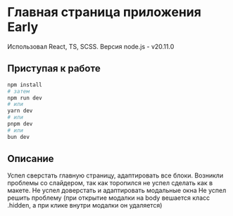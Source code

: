 # Главная страница приложения Early

Использовал React, TS, SCSS.
Версия node.js - v20.11.0

## Приступая к работе

```bash
npm install
# затем
npm run dev
# или
yarn dev
# или
pnpm dev
# или
bun dev
```

## Описание

Успел сверстать главную страницу, адаптировать все блоки.
Возникли проблемы со слайдером, так как торопился не успел сделать как в макете.
Не успел доверстать и адаптировать модальные окна
Не успел решить проблему (при открытие модалки на body вешается класс .hidden, а при клике внутри модалки он удаляется)
